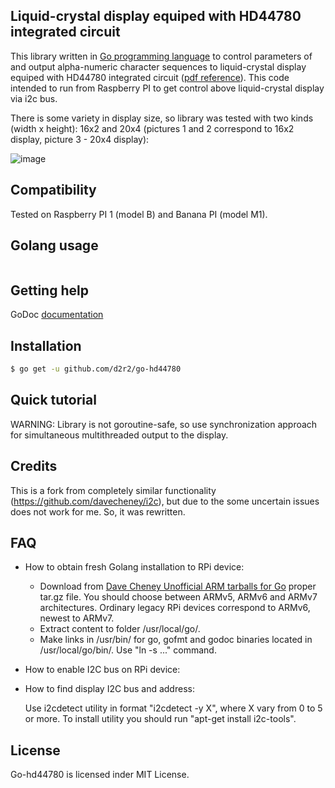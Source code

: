 ## Liquid-crystal display equiped with HD44780 integrated circuit

This library written in [Go programming language](https://golang.org/) to control parameters of and output alpha-numeric character sequences to liquid-crystal display equiped with HD44780 integrated circuit ([pdf reference](https://raw.github.com/d2r2/go-hd44780/master/docs/HD44780.pdf)). This code intended to run from Raspberry PI to get control above liquid-crystal display via i2c bus.

There is some variety in display size, so library was tested with two kinds (width x height): 16x2 and 20x4 (pictures 1 and 2 correspond to 16x2 display, picture 3 - 20x4 display):

![image](https://raw.github.com/d2r2/go-hd44780/master/docs/16x2_20x4_2.jpg)

## Compatibility

Tested on Raspberry PI 1 (model B) and Banana PI (model M1).

## Golang usage

```go
```

## Getting help

GoDoc [documentation](http://godoc.org/github.com/d2r2/go-hd44780)

## Installation

```bash
$ go get -u github.com/d2r2/go-hd44780
```

## Quick tutorial

WARNING: Library is not goroutine-safe, so use synchronization approach for simultaneous multithreaded output to the display.

## Credits

This is a fork from completely similar functionality (https://github.com/davecheney/i2c), but due to the some uncertain issues does not work for me. So, it was rewritten.

## FAQ

- How to obtain fresh Golang installation to RPi device:
  
  - Download from [Dave Cheney Unofficial ARM tarballs for Go](http://dave.cheney.net/unofficial-arm-tarballs) proper tar.gz file. You should choose between ARMv5, ARMv6 and ARMv7 architectures. Ordinary legacy RPi devices correspond to ARMv6, newest to ARMv7.
  - Extract content to folder /usr/local/go/.
  - Make links in /usr/bin/ for go, gofmt and godoc binaries located in /usr/local/go/bin/. Use "ln -s ..." command.

- How to enable I2C bus on RPi device:

- How to find display I2C bus and address:

  Use i2cdetect utility in format "i2cdetect -y X", where X vary from 0 to 5 or more. To install utility you should run "apt-get install i2c-tools".

## License

Go-hd44780 is licensed inder MIT License.

